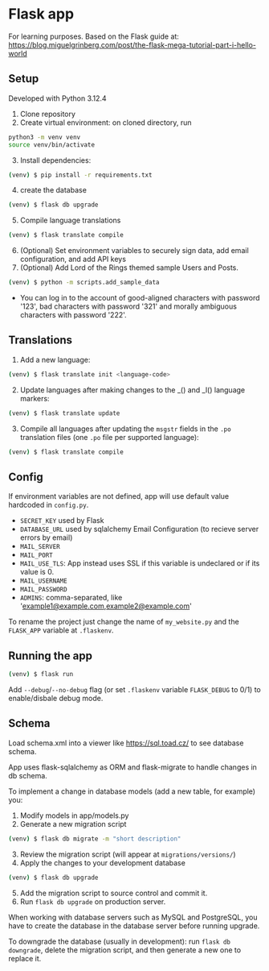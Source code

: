 # Flask app
For learning purposes. Based on the Flask guide at: https://blog.miguelgrinberg.com/post/the-flask-mega-tutorial-part-i-hello-world

## Setup
Developed with Python 3.12.4
1. Clone repository
2. Create virtual environment: on cloned directory, run
```bash
python3 -m venv venv
source venv/bin/activate
```
3. Install dependencies:
```bash
(venv) $ pip install -r requirements.txt
```
4. create the database
```bash
(venv) $ flask db upgrade
```
5. Compile language translations
```bash
(venv) $ flask translate compile
```
6. (Optional) Set environment variables to securely sign data, add email configuration, and add API keys
7. (Optional) Add Lord of the Rings themed sample Users and Posts.
```bash
(venv) $ python -m scripts.add_sample_data
```
- You can log in to the account of good-aligned characters with password '123', bad characters with password '321' and morally ambiguous characters with password '222'.

## Translations
1. Add a new language:
```bash
(venv) $ flask translate init <language-code>
```
2. Update languages after making changes to the _() and _l() language markers:
```bash
(venv) $ flask translate update
```
3. Compile all languages after updating the `msgstr` fields in the `.po` translation files (one `.po` file per supported language):
```bash
(venv) $ flask translate compile
```

## Config
If environment variables are not defined, app will use default value hardcoded in `config.py`.
- `SECRET_KEY` used by Flask
- `DATABASE_URL` used by sqlalchemy
Email Configuration (to recieve server errors by email)
- `MAIL_SERVER`
- `MAIL_PORT`
- `MAIL_USE_TLS`: App instead uses SSL if this variable is undeclared or if its value is 0.
- `MAIL_USERNAME`
- `MAIL_PASSWORD`
- `ADMINS`: comma-separated, like 'example1@example.com,example2@example.com'

To rename the project just change the name of `my_website.py` and the `FLASK_APP` variable at `.flaskenv`.

## Running the app
```bash
(venv) $ flask run
```
Add `--debug`/`--no-debug` flag (or set `.flaskenv` variable `FLASK_DEBUG` to 0/1) to enable/disbale debug mode.

## Schema
Load schema.xml into a viewer like https://sql.toad.cz/ to see database schema.

App uses flask-sqlalchemy as ORM and flask-migrate to handle changes in db schema.

To implement a change in database models (add a new table, for example) you:
1. Modify models in app/models.py
2. Generate a new migration script
```bash
(venv) $ flask db migrate -m "short description"
```
3. Review the migration script (will appear at `migrations/versions/`)
4. Apply the changes to your development database
```bash
(venv) $ flask db upgrade
```
5. Add the migration script to source control and commit it.
6. Run `flask db upgrade` on production server.

When working with database servers such as MySQL and PostgreSQL, you have to create the database in the database server before running upgrade.

To downgrade the database (usually in development): run `flask db downgrade`, delete the migration script, and then generate a new one to replace it.